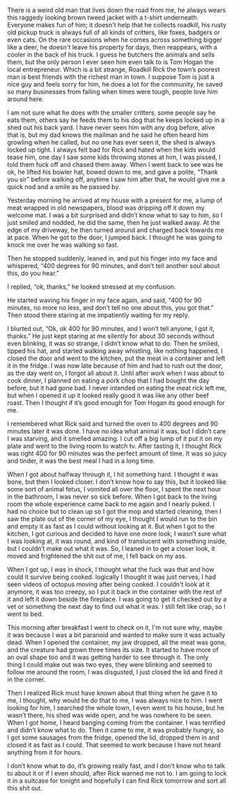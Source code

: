  

There is a weird old man that lives down the road from me, he always wears this raggedy looking brown tweed jacket with a t-shirt underneath. Everyone makes fun of him; it doesn't help that he collects roadkill, his rusty old pickup truck is always full of all kinds of critters, like foxes, badgers or even cats. On the rare occasions when he comes across something bigger like a deer, he doesn't leave his property for days, then reappears, with a cooler in the back of his truck. I guess he butchers the animals and sells them, but the only person I ever seen him even talk to is Tom Hogan the local entrepreneur. Which is a bit strange, Roadkill Rick the town’s poorest man is best friends with the richest man in town. I suppose Tom is just a nice guy and feels sorry for him, he does a lot for the community, he saved so many businesses from failing when times were tough, people love him around here. 

I am not sure what he does with the smaller critters, some people say he eats them, others say he feeds them to his dog that he keeps locked up in a shed out his back yard. I have never seen him with any dog before, alive that is, but my dad knows the mailman and he said he often heard him growling when he called, but no one has ever seen it, the shed is always locked up tight. I always felt bad for Rick and hated when the kids would tease him, one day I saw some kids throwing stones at him, I was pissed, I told them fuck off and chased them away. When I went back to see was he ok, he lifted his bowler hat, bowed down to me, and gave a polite, “Thank you sir” before walking off, anytime I saw him after that, he would give me a quick nod and a smile as he passed by. 

Yesterday morning he arrived at my house with a present for me, a lump of meat wrapped in old newspapers, blood was dripping off it down my welcome mat. I was a bit surprised and didn’t know what to say to him, so I just smiled and nodded, he did the same, then he just walked away. At the edge of my driveway, he then turned around and charged back towards me at pace. When he got to the door, I jumped back. I thought he was going to knock me over he was walking so fast. 

Then he stopped suddenly, leaned in, and put his finger into my face and whispered, “400 degrees for 90 minutes, and don’t tell another soul about this, do you hear.”  

I replied, “ok, thanks,” he looked stressed at my confusion. 

He started waving his finger in my face again, and said, "400 for 90 minutes, no more no less, and don’t tell no one about this, you got that.” Then stood there staring at me impatiently waiting for my reply. 

I blurted out, “Ok, ok 400 for 90 minutes, and I won’t tell anyone, I got it, thanks.” He just kept staring at me silently for about 30 seconds without even blinking, it was so strange, I didn’t know what to do. Then he smiled, tipped his hat, and started walking away whistling, like nothing happened, I closed the door and went to the kitchen, put the meat in a container and left it in the fridge. I was now late because of him and had to rush out the door, as the day went on, I forgot all about it. Until after work when I was about to cook dinner, I planned on eating a pork chop that I had bought the day before, but it had gone bad. I never intended on eating the meat rick left me, but when I opened it up it looked really good it was like any other beef roast. Then I thought if it’s good enough for Tom Hogan its good enough for me. 

I remembered what Rick said and turned the oven to 400 degrees and 90 minutes later it was done. I have no idea what animal it was, but I didn’t care I was starving, and it smelled amazing. I cut off a big lump of it put it on my plate and went to the living room to watch tv. After tasting it, I thought Rick was right 400 for 90 minutes was the perfect amount of time. It was so juicy and tinder, it was the best meal I had in a long time.  

When I got about halfway through it, I hit something hard. I thought it was bone, but then I looked closer. I don’t know how to say this, but it looked like some sort of animal fetus, I vomited all over the floor, I spent the next hour in the bathroom, I was never so sick before. When I got back to the living room the whole experience came back to me again and I nearly puked. I had no choice but to clean up so I got the mop and started cleaning, then I saw the plate out of the corner of my eye, I thought I would run to the bin and empty it as fast as I could without looking at it. But when I got to the kitchen, I got curious and decided to have one more look, I wasn’t sure what I was looking at, it was round, and kind of translucent with something inside, but I couldn’t make out what it was. So, I leaned in to get a closer look, it moved and frightened the shit out of me, I fell back on my ass. 

When I got up, I was in shock, I thought what the fuck was that and how could it survive being cooked. logically I thought it was just nerves, I had seen videos of octopus moving after being cooked. I couldn't look at it anymore, it was too creepy, so I put it back in the container with the rest of it and left it down beside the fireplace. I was going to get it checked out by a vet or something the next day to find out what it was. I still felt like crap, so I went to bed.  

This morning after breakfast I went to check on it, I'm not sure why, maybe it was because I was a bit paranoid and wanted to make sure it was actually dead. When I opened the container, my jaw dropped, all the meat was gone, and the creature had grown three times its size. It started to have more of an oval shape too and it was getting harder to see through it. The only thing I could make out was two eyes, they were blinking and seemed to follow me around the room, I was disgusted, I just closed the lid and fired it in the corner.  

Then I realized Rick must have known about that thing when he gave it to me, I thought, why would he do that to me, I was always nice to him. I went looking for him, I searched the whole town, I even went to his house, but he wasn’t there, his shed was wide open, and he was nowhere to be seen. When I got home, I heard banging coming from the container. I was terrified and didn’t know what to do. Then it came to me, it was probably hungry, so I got some sausages from the fridge, opened the lid, dropped them in and closed it as fast as I could. That seemed to work because I have not heard anything from it for hours.  

I don’t know what to do, it’s growing really fast, and I don’t know who to talk to about it or if I even should, after Rick warned me not to. I am going to lock it in a suitcase for tonight and hopefully I can find Rick tomorrow and sort all this shit out.